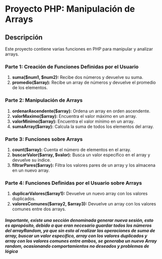 # Proyecto PHP: Manipulación de Arrays

## Descripción

Este proyecto contiene varias funciones en PHP para manipular y analizar arrays.

### Parte 1: Creación de Funciones Definidas por el Usuario

1. **suma($num1, $num2):** Recibe dos números y devuelve su suma.
2. **promedio($array):** Recibe un array de números y devuelve el promedio de los elementos.

### Parte 2: Manipulación de Arrays

1. **ordenarAscendente($array):** Ordena un array en orden ascendente.
2. **valorMaximo($array):** Encuentra el valor máximo en un array.
3. **valorMinimo($array):** Encuentra el valor mínimo en un array.
4. **sumaArray($array):** Calcula la suma de todos los elementos del array.

### Parte 3: Funciones sobre Arrays

1. **count($array):** Cuenta el número de elementos en el array.
2. **buscarValor($array, $valor):** Busca un valor específico en el array y devuelve su índice.
3. **filtrarPares($array):** Filtra los valores pares de un array y los almacena en un nuevo array.

### Parte 4: Funciones Definidas por el Usuario sobre Arrays

1. **duplicarValores($array1):** Devuelve un nuevo array con los valores duplicados.
2. **valoresComunes($array2, $array3):** Devuelve un array con los valores comunes entre dos arrays.

##### Importante, existe una sección denominada **generar nueva sesión**, esto es apropósito, debido a que eran necesario guardar todos los números del arrayRandom, ya que sin esto al realizar las operaciones de suma de array, buscar un valor específico,  array con los valores duplicados y array con los valores comunes entre ambos, se generaba un nuevo Array random, ocasionando comportamientos no deseados y problemas de lógica 